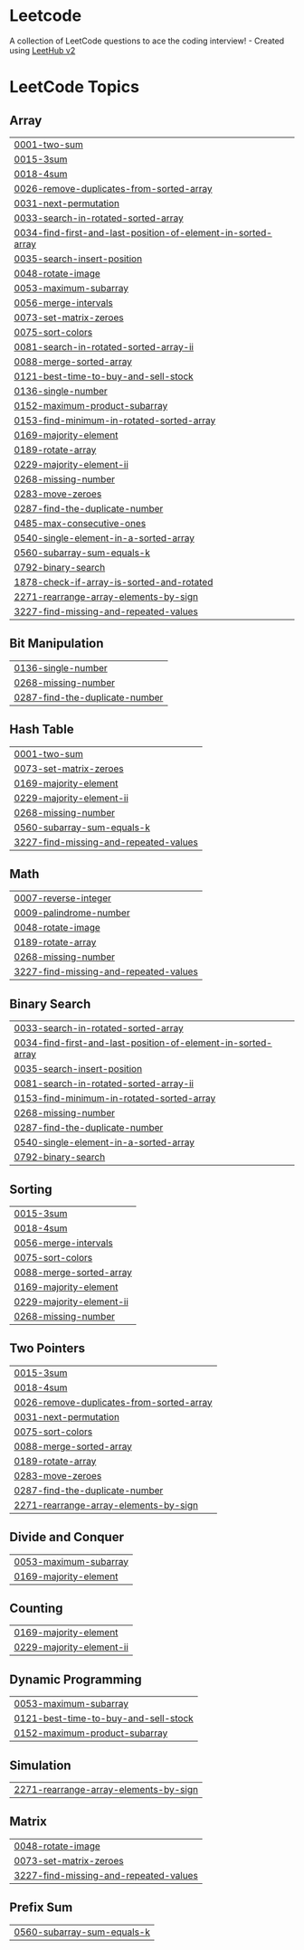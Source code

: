 # Leetcode
A collection of LeetCode questions to ace the coding interview! - Created using [LeetHub v2](https://github.com/arunbhardwaj/LeetHub-2.0)

<!---LeetCode Topics Start-->
# LeetCode Topics
## Array
|  |
| ------- |
| [0001-two-sum](https://github.com/Himanshu210604/Leetcode/tree/master/0001-two-sum) |
| [0015-3sum](https://github.com/Himanshu210604/Leetcode/tree/master/0015-3sum) |
| [0018-4sum](https://github.com/Himanshu210604/Leetcode/tree/master/0018-4sum) |
| [0026-remove-duplicates-from-sorted-array](https://github.com/Himanshu210604/Leetcode/tree/master/0026-remove-duplicates-from-sorted-array) |
| [0031-next-permutation](https://github.com/Himanshu210604/Leetcode/tree/master/0031-next-permutation) |
| [0033-search-in-rotated-sorted-array](https://github.com/Himanshu210604/Leetcode/tree/master/0033-search-in-rotated-sorted-array) |
| [0034-find-first-and-last-position-of-element-in-sorted-array](https://github.com/Himanshu210604/Leetcode/tree/master/0034-find-first-and-last-position-of-element-in-sorted-array) |
| [0035-search-insert-position](https://github.com/Himanshu210604/Leetcode/tree/master/0035-search-insert-position) |
| [0048-rotate-image](https://github.com/Himanshu210604/Leetcode/tree/master/0048-rotate-image) |
| [0053-maximum-subarray](https://github.com/Himanshu210604/Leetcode/tree/master/0053-maximum-subarray) |
| [0056-merge-intervals](https://github.com/Himanshu210604/Leetcode/tree/master/0056-merge-intervals) |
| [0073-set-matrix-zeroes](https://github.com/Himanshu210604/Leetcode/tree/master/0073-set-matrix-zeroes) |
| [0075-sort-colors](https://github.com/Himanshu210604/Leetcode/tree/master/0075-sort-colors) |
| [0081-search-in-rotated-sorted-array-ii](https://github.com/Himanshu210604/Leetcode/tree/master/0081-search-in-rotated-sorted-array-ii) |
| [0088-merge-sorted-array](https://github.com/Himanshu210604/Leetcode/tree/master/0088-merge-sorted-array) |
| [0121-best-time-to-buy-and-sell-stock](https://github.com/Himanshu210604/Leetcode/tree/master/0121-best-time-to-buy-and-sell-stock) |
| [0136-single-number](https://github.com/Himanshu210604/Leetcode/tree/master/0136-single-number) |
| [0152-maximum-product-subarray](https://github.com/Himanshu210604/Leetcode/tree/master/0152-maximum-product-subarray) |
| [0153-find-minimum-in-rotated-sorted-array](https://github.com/Himanshu210604/Leetcode/tree/master/0153-find-minimum-in-rotated-sorted-array) |
| [0169-majority-element](https://github.com/Himanshu210604/Leetcode/tree/master/0169-majority-element) |
| [0189-rotate-array](https://github.com/Himanshu210604/Leetcode/tree/master/0189-rotate-array) |
| [0229-majority-element-ii](https://github.com/Himanshu210604/Leetcode/tree/master/0229-majority-element-ii) |
| [0268-missing-number](https://github.com/Himanshu210604/Leetcode/tree/master/0268-missing-number) |
| [0283-move-zeroes](https://github.com/Himanshu210604/Leetcode/tree/master/0283-move-zeroes) |
| [0287-find-the-duplicate-number](https://github.com/Himanshu210604/Leetcode/tree/master/0287-find-the-duplicate-number) |
| [0485-max-consecutive-ones](https://github.com/Himanshu210604/Leetcode/tree/master/0485-max-consecutive-ones) |
| [0540-single-element-in-a-sorted-array](https://github.com/Himanshu210604/Leetcode/tree/master/0540-single-element-in-a-sorted-array) |
| [0560-subarray-sum-equals-k](https://github.com/Himanshu210604/Leetcode/tree/master/0560-subarray-sum-equals-k) |
| [0792-binary-search](https://github.com/Himanshu210604/Leetcode/tree/master/0792-binary-search) |
| [1878-check-if-array-is-sorted-and-rotated](https://github.com/Himanshu210604/Leetcode/tree/master/1878-check-if-array-is-sorted-and-rotated) |
| [2271-rearrange-array-elements-by-sign](https://github.com/Himanshu210604/Leetcode/tree/master/2271-rearrange-array-elements-by-sign) |
| [3227-find-missing-and-repeated-values](https://github.com/Himanshu210604/Leetcode/tree/master/3227-find-missing-and-repeated-values) |
## Bit Manipulation
|  |
| ------- |
| [0136-single-number](https://github.com/Himanshu210604/Leetcode/tree/master/0136-single-number) |
| [0268-missing-number](https://github.com/Himanshu210604/Leetcode/tree/master/0268-missing-number) |
| [0287-find-the-duplicate-number](https://github.com/Himanshu210604/Leetcode/tree/master/0287-find-the-duplicate-number) |
## Hash Table
|  |
| ------- |
| [0001-two-sum](https://github.com/Himanshu210604/Leetcode/tree/master/0001-two-sum) |
| [0073-set-matrix-zeroes](https://github.com/Himanshu210604/Leetcode/tree/master/0073-set-matrix-zeroes) |
| [0169-majority-element](https://github.com/Himanshu210604/Leetcode/tree/master/0169-majority-element) |
| [0229-majority-element-ii](https://github.com/Himanshu210604/Leetcode/tree/master/0229-majority-element-ii) |
| [0268-missing-number](https://github.com/Himanshu210604/Leetcode/tree/master/0268-missing-number) |
| [0560-subarray-sum-equals-k](https://github.com/Himanshu210604/Leetcode/tree/master/0560-subarray-sum-equals-k) |
| [3227-find-missing-and-repeated-values](https://github.com/Himanshu210604/Leetcode/tree/master/3227-find-missing-and-repeated-values) |
## Math
|  |
| ------- |
| [0007-reverse-integer](https://github.com/Himanshu210604/Leetcode/tree/master/0007-reverse-integer) |
| [0009-palindrome-number](https://github.com/Himanshu210604/Leetcode/tree/master/0009-palindrome-number) |
| [0048-rotate-image](https://github.com/Himanshu210604/Leetcode/tree/master/0048-rotate-image) |
| [0189-rotate-array](https://github.com/Himanshu210604/Leetcode/tree/master/0189-rotate-array) |
| [0268-missing-number](https://github.com/Himanshu210604/Leetcode/tree/master/0268-missing-number) |
| [3227-find-missing-and-repeated-values](https://github.com/Himanshu210604/Leetcode/tree/master/3227-find-missing-and-repeated-values) |
## Binary Search
|  |
| ------- |
| [0033-search-in-rotated-sorted-array](https://github.com/Himanshu210604/Leetcode/tree/master/0033-search-in-rotated-sorted-array) |
| [0034-find-first-and-last-position-of-element-in-sorted-array](https://github.com/Himanshu210604/Leetcode/tree/master/0034-find-first-and-last-position-of-element-in-sorted-array) |
| [0035-search-insert-position](https://github.com/Himanshu210604/Leetcode/tree/master/0035-search-insert-position) |
| [0081-search-in-rotated-sorted-array-ii](https://github.com/Himanshu210604/Leetcode/tree/master/0081-search-in-rotated-sorted-array-ii) |
| [0153-find-minimum-in-rotated-sorted-array](https://github.com/Himanshu210604/Leetcode/tree/master/0153-find-minimum-in-rotated-sorted-array) |
| [0268-missing-number](https://github.com/Himanshu210604/Leetcode/tree/master/0268-missing-number) |
| [0287-find-the-duplicate-number](https://github.com/Himanshu210604/Leetcode/tree/master/0287-find-the-duplicate-number) |
| [0540-single-element-in-a-sorted-array](https://github.com/Himanshu210604/Leetcode/tree/master/0540-single-element-in-a-sorted-array) |
| [0792-binary-search](https://github.com/Himanshu210604/Leetcode/tree/master/0792-binary-search) |
## Sorting
|  |
| ------- |
| [0015-3sum](https://github.com/Himanshu210604/Leetcode/tree/master/0015-3sum) |
| [0018-4sum](https://github.com/Himanshu210604/Leetcode/tree/master/0018-4sum) |
| [0056-merge-intervals](https://github.com/Himanshu210604/Leetcode/tree/master/0056-merge-intervals) |
| [0075-sort-colors](https://github.com/Himanshu210604/Leetcode/tree/master/0075-sort-colors) |
| [0088-merge-sorted-array](https://github.com/Himanshu210604/Leetcode/tree/master/0088-merge-sorted-array) |
| [0169-majority-element](https://github.com/Himanshu210604/Leetcode/tree/master/0169-majority-element) |
| [0229-majority-element-ii](https://github.com/Himanshu210604/Leetcode/tree/master/0229-majority-element-ii) |
| [0268-missing-number](https://github.com/Himanshu210604/Leetcode/tree/master/0268-missing-number) |
## Two Pointers
|  |
| ------- |
| [0015-3sum](https://github.com/Himanshu210604/Leetcode/tree/master/0015-3sum) |
| [0018-4sum](https://github.com/Himanshu210604/Leetcode/tree/master/0018-4sum) |
| [0026-remove-duplicates-from-sorted-array](https://github.com/Himanshu210604/Leetcode/tree/master/0026-remove-duplicates-from-sorted-array) |
| [0031-next-permutation](https://github.com/Himanshu210604/Leetcode/tree/master/0031-next-permutation) |
| [0075-sort-colors](https://github.com/Himanshu210604/Leetcode/tree/master/0075-sort-colors) |
| [0088-merge-sorted-array](https://github.com/Himanshu210604/Leetcode/tree/master/0088-merge-sorted-array) |
| [0189-rotate-array](https://github.com/Himanshu210604/Leetcode/tree/master/0189-rotate-array) |
| [0283-move-zeroes](https://github.com/Himanshu210604/Leetcode/tree/master/0283-move-zeroes) |
| [0287-find-the-duplicate-number](https://github.com/Himanshu210604/Leetcode/tree/master/0287-find-the-duplicate-number) |
| [2271-rearrange-array-elements-by-sign](https://github.com/Himanshu210604/Leetcode/tree/master/2271-rearrange-array-elements-by-sign) |
## Divide and Conquer
|  |
| ------- |
| [0053-maximum-subarray](https://github.com/Himanshu210604/Leetcode/tree/master/0053-maximum-subarray) |
| [0169-majority-element](https://github.com/Himanshu210604/Leetcode/tree/master/0169-majority-element) |
## Counting
|  |
| ------- |
| [0169-majority-element](https://github.com/Himanshu210604/Leetcode/tree/master/0169-majority-element) |
| [0229-majority-element-ii](https://github.com/Himanshu210604/Leetcode/tree/master/0229-majority-element-ii) |
## Dynamic Programming
|  |
| ------- |
| [0053-maximum-subarray](https://github.com/Himanshu210604/Leetcode/tree/master/0053-maximum-subarray) |
| [0121-best-time-to-buy-and-sell-stock](https://github.com/Himanshu210604/Leetcode/tree/master/0121-best-time-to-buy-and-sell-stock) |
| [0152-maximum-product-subarray](https://github.com/Himanshu210604/Leetcode/tree/master/0152-maximum-product-subarray) |
## Simulation
|  |
| ------- |
| [2271-rearrange-array-elements-by-sign](https://github.com/Himanshu210604/Leetcode/tree/master/2271-rearrange-array-elements-by-sign) |
## Matrix
|  |
| ------- |
| [0048-rotate-image](https://github.com/Himanshu210604/Leetcode/tree/master/0048-rotate-image) |
| [0073-set-matrix-zeroes](https://github.com/Himanshu210604/Leetcode/tree/master/0073-set-matrix-zeroes) |
| [3227-find-missing-and-repeated-values](https://github.com/Himanshu210604/Leetcode/tree/master/3227-find-missing-and-repeated-values) |
## Prefix Sum
|  |
| ------- |
| [0560-subarray-sum-equals-k](https://github.com/Himanshu210604/Leetcode/tree/master/0560-subarray-sum-equals-k) |
<!---LeetCode Topics End-->